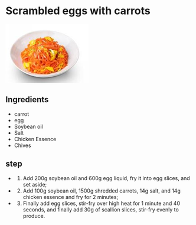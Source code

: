 # Scrambled eggs with carrots

![胡萝卜炒鸡蛋](/images/胡萝卜炒鸡蛋.jpg)

## Ingredients

- carrot
- egg
- Soybean oil
- Salt
- Chicken Essence
- Chives

## step

- 1. Add 200g soybean oil and 600g egg liquid, fry it into egg slices, and set aside;
- 2. Add 100g soybean oil, 1500g shredded carrots, 14g salt, and 14g chicken essence and fry for 2 minutes;
- 3. Finally add egg slices, stir-fry over high heat for 1 minute and 40 seconds, and finally add 30g of scallion slices, stir-fry evenly to produce.
